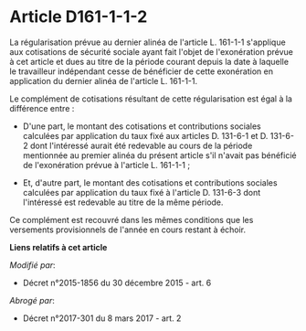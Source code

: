 # Article D161-1-1-2

La régularisation prévue au dernier alinéa de l'article L. 161-1-1 s'applique aux cotisations de sécurité sociale ayant fait
l'objet de l'exonération prévue à cet article et dues au titre de la période courant depuis la date à laquelle le travailleur
indépendant cesse de bénéficier de cette exonération en application du dernier alinéa de l'article L. 161-1-1. 

Le complément de cotisations résultant de cette régularisation est égal à la différence entre : 

- D'une part, le montant des cotisations et contributions sociales calculées par application du taux fixé aux articles D.
131-6-1 et D. 131-6-2 dont l'intéressé aurait été redevable au cours de la période mentionnée au premier alinéa du présent
article s'il n'avait pas bénéficié de l'exonération prévue à l'article L. 161-1-1 ; 

- Et, d'autre part, le montant des cotisations et contributions sociales calculées par application du taux fixé à l'article
D. 131-6-3 dont l'intéressé est redevable au titre de la même période. 

Ce complément est recouvré dans les mêmes conditions que les versements provisionnels de l'année en cours restant à échoir.

**Liens relatifs à cet article**

_Modifié par_:

  - Décret n°2015-1856 du 30 décembre 2015 - art. 6

_Abrogé par_:

  - Décret n°2017-301 du 8 mars 2017 - art. 2
